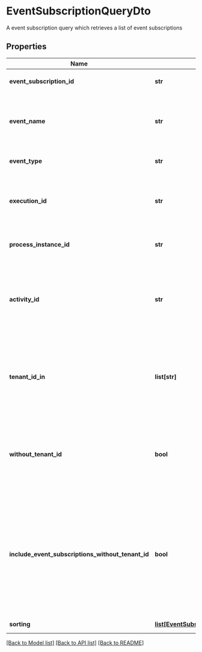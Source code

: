 # EventSubscriptionQueryDto

A event subscription query which retrieves a list of event subscriptions
## Properties
Name | Type | Description | Notes
------------ | ------------- | ------------- | -------------
**event_subscription_id** | **str** | The id of the event subscription. | [optional] 
**event_name** | **str** | The name of the event this subscription belongs to as defined in the process model. | [optional] 
**event_type** | **str** | The type of the event subscription. | [optional] 
**execution_id** | **str** | The execution that is subscribed on the referenced event. | [optional] 
**process_instance_id** | **str** | The process instance this subscription belongs to. | [optional] 
**activity_id** | **str** | The identifier of the activity that this event subscription belongs to. This could for example be the id of a receive task. | [optional] 
**tenant_id_in** | **list[str]** | Filter by a comma-separated list of tenant ids. Only select subscriptions that belong to one of the given tenant ids. | [optional] 
**without_tenant_id** | **bool** | Only select subscriptions which have no tenant id. Value may only be &#x60;true&#x60;, as &#x60;false&#x60; is the default behavior. | [optional] 
**include_event_subscriptions_without_tenant_id** | **bool** | Select event subscriptions which have no tenant id. Can be used in combination with tenantIdIn parameter. Value may only be &#x60;true&#x60;, as &#x60;false&#x60; is the default behavior. | [optional] 
**sorting** | [**list[EventSubscriptionQueryDtoSorting]**](EventSubscriptionQueryDtoSorting.md) | Apply sorting of the result | [optional] 

[[Back to Model list]](../README.md#documentation-for-models) [[Back to API list]](../README.md#documentation-for-api-endpoints) [[Back to README]](../README.md)


